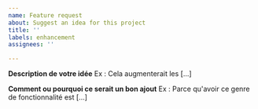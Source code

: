 ```yaml
---
name: Feature request
about: Suggest an idea for this project
title: ''
labels: enhancement
assignees: ''

---
```


**Description de votre idée**
Ex : Cela augmenterait les [...]

**Comment ou pourquoi ce serait un bon ajout**
Ex : Parce qu'avoir ce genre de fonctionnalité est [...]
